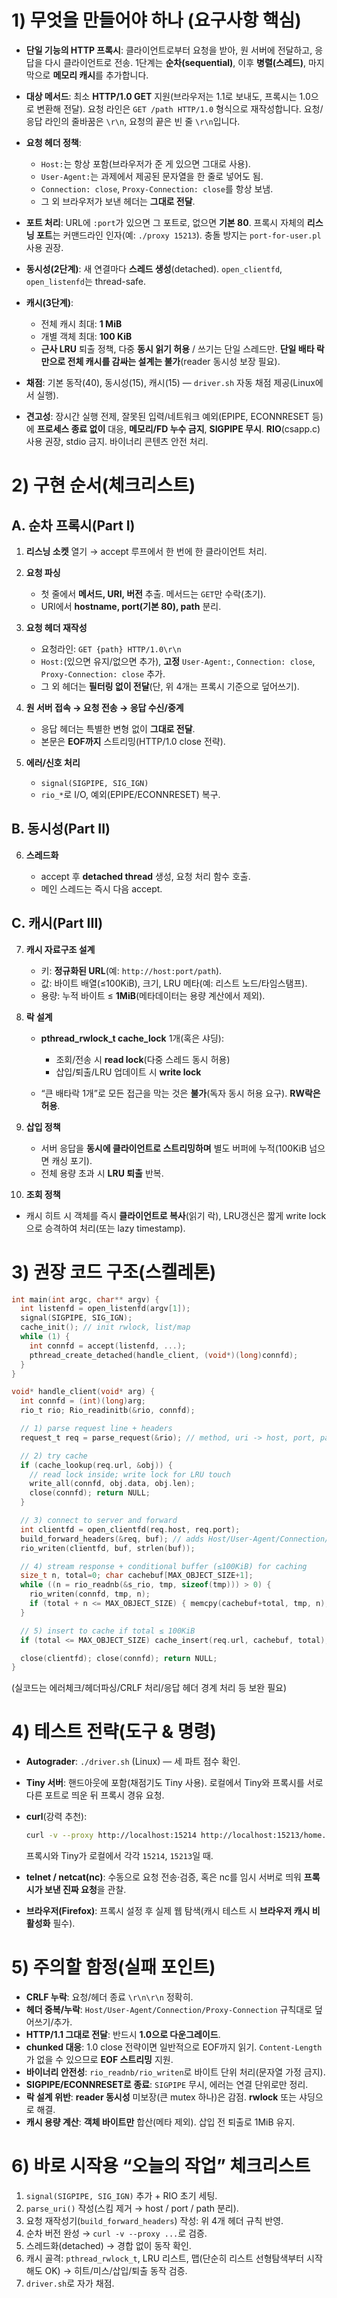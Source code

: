 # 1) 무엇을 만들어야 하나 (요구사항 핵심)

* **단일 기능의 HTTP 프록시**: 클라이언트로부터 요청을 받아, 원 서버에 전달하고, 응답을 다시 클라이언트로 전송. 1단계는 **순차(sequential)**, 이후 **병렬(스레드)**, 마지막으로 **메모리 캐시**를 추가합니다.&#x20;
* **대상 메서드**: 최소 **HTTP/1.0 GET** 지원(브라우저는 1.1로 보내도, 프록시는 1.0으로 변환해 전달). 요청 라인은 `GET /path HTTP/1.0` 형식으로 재작성합니다. 요청/응답 라인의 줄바꿈은 `\r\n`, 요청의 끝은 빈 줄 `\r\n`입니다.&#x20;
* **요청 헤더 정책**:

  * `Host:`는 항상 포함(브라우저가 준 게 있으면 그대로 사용).
  * `User-Agent:`는 과제에서 제공된 문자열을 한 줄로 넣어도 됨.
  * `Connection: close`, `Proxy-Connection: close`를 항상 보냄.
  * 그 외 브라우저가 보낸 헤더는 **그대로 전달**.&#x20;
* **포트 처리**: URL에 `:port`가 있으면 그 포트로, 없으면 **기본 80**. 프록시 자체의 **리스닝 포트**는 커맨드라인 인자(예: `./proxy 15213`). 충돌 방지는 `port-for-user.pl` 사용 권장.&#x20;
* **동시성(2단계)**: 새 연결마다 **스레드 생성**(detached). `open_clientfd`, `open_listenfd`는 thread-safe.&#x20;
* **캐시(3단계)**:

  * 전체 캐시 최대: **1 MiB**
  * 개별 객체 최대: **100 KiB**
  * **근사 LRU** 퇴출 정책, 다중 **동시 읽기 허용** / 쓰기는 단일 스레드만. **단일 배타 락만으로 전체 캐시를 감싸는 설계는 불가**(reader 동시성 보장 필요).&#x20;
* **채점**: 기본 동작(40), 동시성(15), 캐시(15) — `driver.sh` 자동 채점 제공(Linux에서 실행).&#x20;
* **견고성**: 장시간 실행 전제, 잘못된 입력/네트워크 예외(EPIPE, ECONNRESET 등)에 **프로세스 종료 없이** 대응, **메모리/FD 누수 금지**, **SIGPIPE 무시**. **RIO**(csapp.c) 사용 권장, stdio 금지. 바이너리 콘텐츠 안전 처리.&#x20;

# 2) 구현 순서(체크리스트)

## A. 순차 프록시(Part I)

1. **리스닝 소켓** 열기 → accept 루프에서 한 번에 한 클라이언트 처리.&#x20;
2. **요청 파싱**

   * 첫 줄에서 **메서드, URI, 버전** 추출. 메서드는 `GET`만 수락(초기).
   * URI에서 **hostname, port(기본 80), path** 분리.&#x20;
3. **요청 헤더 재작성**

   * 요청라인: `GET {path} HTTP/1.0\r\n`
   * `Host:`(있으면 유지/없으면 추가), **고정** `User-Agent:`, `Connection: close`, `Proxy-Connection: close` 추가.
   * 그 외 헤더는 **필터링 없이 전달**(단, 위 4개는 프록시 기준으로 덮어쓰기).&#x20;
4. **원 서버 접속 → 요청 전송 → 응답 수신/중계**

   * 응답 헤더는 특별한 변형 없이 **그대로 전달**.
   * 본문은 **EOF까지** 스트리밍(HTTP/1.0 close 전략).
5. **에러/신호 처리**

   * `signal(SIGPIPE, SIG_IGN)`
   * `rio_*`로 I/O, 예외(EPIPE/ECONNRESET) 복구.&#x20;

## B. 동시성(Part II)

6. **스레드화**

   * accept 후 **detached thread** 생성, 요청 처리 함수 호출.
   * 메인 스레드는 즉시 다음 accept.&#x20;

## C. 캐시(Part III)

7. **캐시 자료구조 설계**

   * 키: **정규화된 URL**(예: `http://host:port/path`).
   * 값: 바이트 배열(≤100KiB), 크기, LRU 메타(예: 리스트 노드/타임스탬프).
   * 용량: 누적 바이트 ≤ **1MiB**(메타데이터는 용량 계산에서 제외).&#x20;
8. **락 설계**

   * **pthread\_rwlock\_t cache\_lock** 1개(혹은 샤딩):

     * 조회/전송 시 **read lock**(다중 스레드 동시 허용)
     * 삽입/퇴출/LRU 업데이트 시 **write lock**
   * “큰 배타락 1개”로 모든 접근을 막는 것은 **불가**(독자 동시 허용 요구). **RW락은 허용**.&#x20;
9. **삽입 정책**

   * 서버 응답을 **동시에 클라이언트로 스트리밍하며** 별도 버퍼에 누적(100KiB 넘으면 캐싱 포기).
   * 전체 용량 초과 시 **LRU 퇴출** 반복.&#x20;
10. **조회 정책**

* 캐시 히트 시 객체를 즉시 **클라이언트로 복사**(읽기 락), LRU갱신은 짧게 write lock으로 승격하여 처리(또는 lazy timestamp).

# 3) 권장 코드 구조(스켈레톤)

```c
int main(int argc, char** argv) {
  int listenfd = open_listenfd(argv[1]);
  signal(SIGPIPE, SIG_IGN);
  cache_init(); // init rwlock, list/map
  while (1) {
    int connfd = accept(listenfd, ...);
    pthread_create_detached(handle_client, (void*)(long)connfd);
  }
}

void* handle_client(void* arg) {
  int connfd = (int)(long)arg;
  rio_t rio; Rio_readinitb(&rio, connfd);

  // 1) parse request line + headers
  request_t req = parse_request(&rio); // method, uri -> host, port, path

  // 2) try cache
  if (cache_lookup(req.url, &obj)) {
    // read lock inside; write lock for LRU touch
    write_all(connfd, obj.data, obj.len);
    close(connfd); return NULL;
  }

  // 3) connect to server and forward
  int clientfd = open_clientfd(req.host, req.port);
  build_forward_headers(&req, buf); // adds Host/User-Agent/Connection/Proxy-Connection
  rio_writen(clientfd, buf, strlen(buf));

  // 4) stream response + conditional buffer (≤100KiB) for caching
  size_t n, total=0; char cachebuf[MAX_OBJECT_SIZE+1];
  while ((n = rio_readnb(&s_rio, tmp, sizeof(tmp))) > 0) {
    rio_writen(connfd, tmp, n);
    if (total + n <= MAX_OBJECT_SIZE) { memcpy(cachebuf+total, tmp, n); total += n; }
  }

  // 5) insert to cache if total ≤ 100KiB
  if (total <= MAX_OBJECT_SIZE) cache_insert(req.url, cachebuf, total);

  close(clientfd); close(connfd); return NULL;
}
```

(실코드는 에러체크/헤더파싱/CRLF 처리/응답 헤더 경계 처리 등 보완 필요)

# 4) 테스트 전략(도구 & 명령)

* **Autograder**: `./driver.sh` (Linux) — 세 파트 점수 확인.&#x20;
* **Tiny 서버**: 핸드아웃에 포함(채점기도 Tiny 사용). 로컬에서 Tiny와 프록시를 서로 다른 포트로 띄운 뒤 프록시 경유 요청.&#x20;
* **curl**(강력 추천):

  ```bash
  curl -v --proxy http://localhost:15214 http://localhost:15213/home.html
  ```

  프록시와 Tiny가 로컬에서 각각 `15214`, `15213`일 때.&#x20;
* **telnet / netcat(nc)**: 수동으로 요청 전송·검증, 혹은 nc를 임시 서버로 띄워 **프록시가 보낸 진짜 요청**을 관찰.&#x20;
* **브라우저(Firefox)**: 프록시 설정 후 실제 웹 탐색(캐시 테스트 시 **브라우저 캐시 비활성화** 필수).&#x20;

# 5) 주의할 함정(실패 포인트)

* **CRLF 누락**: 요청/헤더 종료 `\r\n\r\n` 정확히.&#x20;
* **헤더 중복/누락**: `Host/User-Agent/Connection/Proxy-Connection` 규칙대로 덮어쓰기/추가.&#x20;
* **HTTP/1.1 그대로 전달**: 반드시 **1.0으로 다운그레이드**.&#x20;
* **chunked 대응**: 1.0 close 전략이면 일반적으로 EOF까지 읽기. `Content-Length`가 없을 수 있으므로 **EOF 스트리밍** 지원.
* **바이너리 안전성**: `rio_readnb/rio_writen`로 바이트 단위 처리(문자열 가정 금지).&#x20;
* **SIGPIPE/ECONNRESET로 종료**: `SIGPIPE` 무시, 에러는 연결 단위로만 정리.&#x20;
* **락 설계 위반**: **reader 동시성** 미보장(큰 mutex 하나)은 감점. **rwlock** 또는 샤딩으로 해결.&#x20;
* **캐시 용량 계산**: **객체 바이트만** 합산(메타 제외). 삽입 전 퇴출로 1MiB 유지.&#x20;

# 6) 바로 시작용 “오늘의 작업” 체크리스트

1. `signal(SIGPIPE, SIG_IGN)` 추가 + RIO 초기 세팅.&#x20;
2. `parse_uri()` 작성(스킴 제거 → host / port / path 분리).
3. 요청 재작성기(`build_forward_headers`) 작성: 위 4개 헤더 규칙 반영.&#x20;
4. 순차 버전 완성 → `curl -v --proxy ...`로 검증.&#x20;
5. 스레드화(detached) → 경합 없이 동작 확인.&#x20;
6. 캐시 골격: `pthread_rwlock_t`, LRU 리스트, 맵(단순히 리스트 선형탐색부터 시작해도 OK) → 히트/미스/삽입/퇴출 동작 검증.&#x20;
7. `driver.sh`로 자가 채점.&#x20;